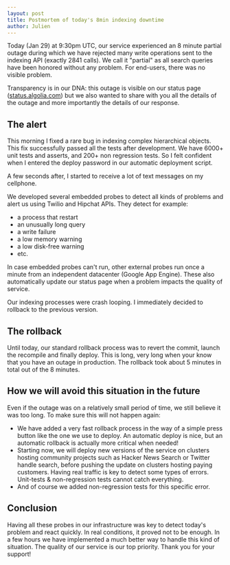 ```yaml
---
layout: post
title: Postmortem of today's 8min indexing downtime
author: Julien
---
```


Today (Jan 29) at 9:30pm UTC, our service experienced an 8 minute partial
outage during which we have rejected many write operations sent to the
indexing API (exactly 2841 calls). We call it "partial" as all search queries
have been honored without any problem. For end-users, there was no visible
problem.

Transparency is in our DNA: this outage is visible on our status page
([status.algolia.com][1]) but we also wanted to share
with you all the details of the outage and more importantly the details of our
response.

## The alert

This morning I fixed a rare bug in indexing complex hierarchical objects. This
fix successfully passed all the tests after development. We have 6000+ unit
tests and asserts, and 200+ non regression tests. So I felt confident when I
entered the deploy password in our automatic deployment script.

A few seconds after, I started to receive a lot of text messages on my
cellphone.

We developed several embedded probes to detect all kinds of problems and alert
us using Twilio and Hipchat APIs. They detect for example:

  * a process that restart
  * an unusually long query
  * a write failure
  * a low memory warning
  * a low disk-free warning
  * etc.

In case embedded probes can't run, other external probes run once a minute
from an independent datacenter (Google App Engine). These also automatically
update our status page when a problem impacts the quality of service.

Our indexing processes were crash looping. I immediately decided to rollback
to the previous version.

## The rollback

Until today, our standard rollback process was to revert the commit, launch
the recompile and finally deploy. This is long, very long when your know that
you have an outage in production. The rollback took about 5 minutes in total
out of the 8 minutes.

## How we will avoid this situation in the future

Even if the outage was on a relatively small period of time, we still believe
it was too long. To make sure this will not happen again:

  * We have added a very fast rollback process in the way of a simple press button like the one we use to deploy. An automatic deploy is nice, but an automatic rollback is actually more critical when needed!
  * Starting now, we will deploy new versions of the service on clusters hosting community projects such as Hacker News Search or Twitter handle search, before pushing the update on clusters hosting paying customers. Having real traffic is key to detect some types of errors. Unit-tests & non-regression tests cannot catch everything.
  * And of course we added non-regression tests for this specific error.

## Conclusion

Having all these probes in our infrastructure was key to detect today's
problem and react quickly. In real conditions, it proved not to be enough. In
a few hours we have implemented a much better way to handle this kind of
situation. The quality of our service is our top priority. Thank you for your
support!


[1]: http://status.algolia.com
